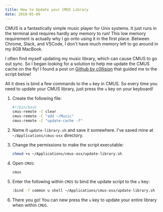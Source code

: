 ```yaml
---
title: How to Update your CMUS Library
date: 2018-05-09
---
```


CMUS is a fantastically simple music player for Unix systems. It just runs in the terminal and requires hardly any memory to run! This low memory requirement is actually why I go onto using it in the first place. Between Chrome, Slack, and VSCode, I don't have much memory left to go around in my 8GB MacBook.

I often find myself updating my music library, which can cause CMUS to go out sync. So I began looking for a solution to help me update the CMUS cache on the fly! I found a post on [Github by c0llision](https://github.com/cmus/cmus/issues/233#issuecomment-396195503) that guided me to the script below!

All it does is bind a few commands to the `u` key in CMUS. So every time you need to update your CMUS library, just press the `u` key on your keyboard!

1. Create the following file:

    ```bash
    #!/bin/bash
    cmus-remote -C clear
    cmus-remote -C "add ~/Music"
    cmus-remote -C "update-cache -f"
    ```

2. Name it `update-library.sh` and save it somewhere. I've saved mine at `~/Applications/cmus-osx` directory.

3. Change the permissions to make the script executable:

    ```bash
    chmod +x ~/Applications/cmus-osx/update-library.sh
    ```

4. Open `CMUS`:

    ```bash
    cmus
    ```

5. Enter the following within `CMUS` to bind the update script to the `u` key:

    ```bash
    :bind -f common u shell ~/Applications/cmus-osx/update-library.sh
    ```

6. There you go! You can new press the `u` key to update your entire library when within `CMUS`.
